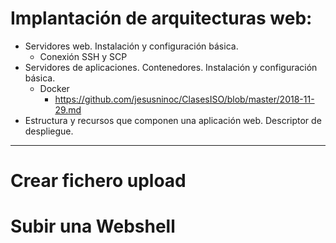 # Implantación de arquitecturas web:
- Servidores web. Instalación y configuración básica.
  - Conexión SSH y SCP
- Servidores de aplicaciones. Contenedores. Instalación y configuración básica.
  - Docker
    - https://github.com/jesusninoc/ClasesISO/blob/master/2018-11-29.md
- Estructura y recursos que componen una aplicación web. Descriptor de despliegue.

-----------------

# Crear fichero upload
# Subir una Webshell
